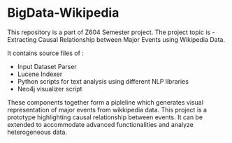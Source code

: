 # BigData-Wikipedia

This repository is a part of Z604 Semester project.
The project topic is - Extracting Causal Relationship between Major Events using Wikipedia Data.

It contains source files of :
- Input Dataset Parser
- Lucene Indexer
- Python scripts for text analysis using different NLP libraries
- Neo4j visualizer script

These components together form a pipleline which generates visual representation of major events from wikkipedia data.
This project is a prototype highlighting causal relationship between events. It can be extended to accommodate advanced functionalities and analyze heterogeneous data.
